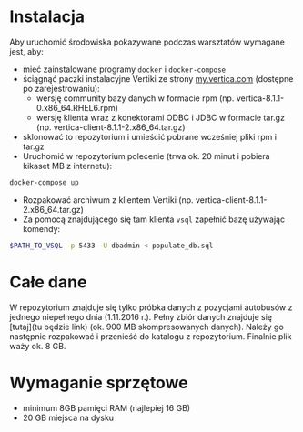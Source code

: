 # Instalacja

Aby uruchomić środowiska pokazywane podczas warsztatów wymagane jest, aby:
* mieć zainstalowane programy `docker` i `docker-compose`
* ściągnąć paczki instalacyjne Vertiki ze strony [my.vertica.com](my.vertica.com) (dostępne po zarejestrowaniu):
  * wersję community bazy danych w formacie rpm (np. vertica-8.1.1-0.x86_64.RHEL6.rpm)
  * wersję klienta wraz z konektorami ODBC i JDBC w formacie tar.gz (np. vertica-client-8.1.1-2.x86_64.tar.gz)
* sklonować to repozytorium i umieścić pobrane wcześniej pliki rpm i tar.gz
* Uruchomić w repozytorium polecenie (trwa ok. 20 minut i pobiera kikaset MB z internetu):
```bash
docker-compose up
```
* Rozpakować archiwum z klientem Vertiki (np. vertica-client-8.1.1-2.x86_64.tar.gz)
* Za pomocą znajdującego się tam klienta `vsql` zapełnić bazę używając komendy:
```bash
$PATH_TO_VSQL -p 5433 -U dbadmin < populate_db.sql
```

# Całe dane
W repozytorium znajduje się tylko próbka danych z pozycjami autobusów z jednego niepełnego dnia (1.11.2016 r.).
Pełny zbiór danych znajduje się [tutaj](tu będzie link) (ok. 900 MB skompresowanych danych).
Należy go następnie rozpakować i przenieść do katalogu z repozytorium. Finalnie plik waży ok. 8 GB.

# Wymaganie sprzętowe

* minimum 8GB pamięci RAM (najlepiej 16 GB)
* 20 GB miejsca na dysku
